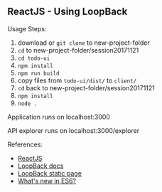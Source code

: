 ReactJS - Using LoopBack
------------------------

Usage Steps:

1. download or `git clone` to new-project-folder
2. `cd` to new-project-folder/session20171121
3. `cd todo-ui`
4. `npm install` 
5. `npm run build`
6. copy files from `todo-ui/dist/` to `client/`
7. `cd` back to new-project-folder/session20171121
8. `npm install`
9. `node .`

Application runs on localhost:3000

API explorer runs on localhost:3000/explorer



References:
- [ReactJS](https://reactjs.org/)
- [LoopBack docs](http://loopback.io/)
- [LoopBack static page](https://loopback.io/doc/en/lb3/Add-a-static-web-page.html)
- [What's new in ES6?](http://es6-features.org) 
